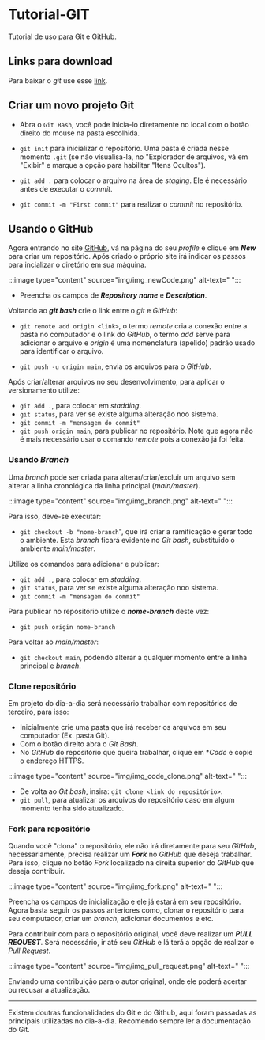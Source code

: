 # Tutorial-GIT

Tutorial de uso para Git e GitHub.

## Links para download

Para baixar o *git* use esse [link](https://git-scm.com/downloads).

## Criar um novo projeto Git

* Abra o `Git Bash`, você pode inicia-lo diretamente no local com o botão direito do mouse na pasta escolhida.

* `git init` para inicializar o repositório. Uma pasta é criada nesse momento `.git` (se não visualisa-la, no "Explorador de arquivos, vá em "Exibir" e marque a opção para habilitar "Itens Ocultos").
* `git add .` para colocar o arquivo na área de *staging*. Ele é necessário antes de executar o *commit*.
* `git commit -m "First commit"` para realizar o *commit* no repositório.
<!-- * `git branch -M "main"` é usado para alterar o nome da *branch* principal de *master* para *main* (isso é uma boa prática atualmente recomendada). -->

## Usando o GitHub

Agora entrando no site [GitHub](www.github.com), vá na página do seu *profile* e clique em ***New*** para criar um repositório. Após criado o próprio site irá indicar os passos para incializar o diretório em sua máquina.

:::image type="content" source="img/img_newCode.png" alt-text=" ":::

* Preencha os campos de ***Repository name*** e ***Description***.

Voltando ao ***git bash*** crie o link entre o *git* e *GitHub*:

* `git remote add origin <link>`, o termo *remote* cria a conexão entre a pasta no computador e o link do *GitHub*, o termo *add* serve para adicionar o arquivo e *origin* é uma nomenclatura (apelido) padrão usado para identificar o arquivo.

* `git push -u origin main`, envia os arquivos para o *GitHub*.

Após criar/alterar arquivos no seu desenvolvimento, para aplicar o versionamento utilize:

* `git add .`, para colocar em *stadding*.
* `git status`, para ver se existe alguma alteração noo sistema.
* `git commit -m "mensagem do commit"`
* `git push origin main`, para publicar no repositório.  Note que agora não é mais necessário usar o comando *remote* pois a conexão já foi feita.

### Usando *Branch*

Uma *branch* pode ser criada para alterar/criar/excluir um arquivo sem alterar a linha cronológica da linha principal (*main/master*).

:::image type="content" source="img/img_branch.png" alt-text=" ":::

Para isso, deve-se executar:

* `git checkout -b "nome-branch`", que irá criar a ramificação e gerar todo o ambiente. Esta *branch* ficará evidente no *Git bash*, substituido o ambiente *main/master*.

Utilize os comandos para adicionar e publicar:

* `git add .`, para colocar em *stadding*.
* `git status`, para ver se existe alguma alteração noo sistema.
* `git commit -m "mensagem do commit"`

Para publicar no repositório utilize o ***nome-branch*** deste vez:

* `git push origin nome-branch`

Para voltar ao *main/master*:

* `git checkout main`, podendo alterar a qualquer momento entre a linha principal e *branch*.

### Clone repositório

Em projeto do dia-a-dia será necessário trabalhar com repositórios de terceiro, para isso:

* Inicialmente crie uma pasta que irá receber os arquivos em seu computador (Ex. pasta Git).
* Com o botão direito abra o *Git Bash*.
* No *GitHub* do repositório que queira trabalhar, clique em **Code* e copie o endereço HTTPS.

:::image type="content" source="img/img_code_clone.png" alt-text=" ":::

* De volta ao *Git bash*, insira: `git clone <link do repositório>`.
* `git pull`, para atualizar os arquivos do repositório caso em algum momento tenha sido atualizado.

### Fork para repositório

Quando você "clona" o repositório, ele não irá diretamente para seu *GitHub*, necessariamente, precisa realizar um ***Fork*** no *GitHub* que deseja trabalhar. Para isso, clique no botão *Fork* localizado na direita superior do *GitHub* que deseja contribuir.

:::image type="content" source="img/img_fork.png" alt-text=" ":::

Preencha os campos de inicialização e ele já estará em seu repositório.
Agora basta seguir os passos anteriores como, clonar o repositório para seu computador, criar um *branch*, adicionar documentos e etc.

Para contribuir com para o repositório original, você deve realizar um ***PULL REQUEST***. Será necessário, ir até seu *GitHub* e lá terá a opção de realizar o *Pull Request*.

:::image type="content" source="img/img_pull_request.png" alt-text=" ":::

Enviando uma contribuição para o autor original, onde ele poderá acertar ou recusar a atualização.

----
Existem doutras funcionalidades do Git e do Github, aqui foram passadas as principais utilizadas no dia-a-dia.
Recomendo sempre ler a documentação do Git.
